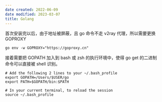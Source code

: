 ```yaml
---
date created: 2022-06-09
date modified: 2023-03-07
title: Golang
---
```


首次安装完以后，由于地址被屏蔽，且 go 命令不走 v2ray 代理，所以需要更换 GOPROXY

```
go env -w GOPROXY="https://goproxy.cn"
```

接着需要把 GOPATH 加入到 bash 或 zsh 的执行环境中，使得 go get 的二进制命令可以直接被 shell 识别。

```shell
# Add the following 2 lines to your ~/.bash_profile
export GOPATH=/Users/$USER/go
export PATH=$GOPATH/bin:$PATH

# In your current terminal, to reload the session
source ~/.bash_profile
```
